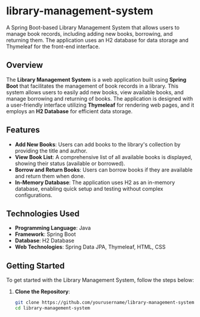 # library-management-system
A Spring Boot-based Library Management System that allows users to manage book records, including adding new books, borrowing, and returning them. The application uses an H2 database for data storage and Thymeleaf for the front-end interface.

## Overview

The **Library Management System** is a web application built using **Spring Boot** that facilitates the management of book records in a library. This system allows users to easily add new books, view available books, and manage borrowing and returning of books. The application is designed with a user-friendly interface utilizing **Thymeleaf** for rendering web pages, and it employs an **H2 Database** for efficient data storage.

## Features

- **Add New Books**: Users can add books to the library's collection by providing the title and author.
- **View Book List**: A comprehensive list of all available books is displayed, showing their status (available or borrowed).
- **Borrow and Return Books**: Users can borrow books if they are available and return them when done.
- **In-Memory Database**: The application uses H2 as an in-memory database, enabling quick setup and testing without complex configurations.

## Technologies Used

- **Programming Language**: Java
- **Framework**: Spring Boot
- **Database**: H2 Database
- **Web Technologies**: Spring Data JPA, Thymeleaf, HTML, CSS

## Getting Started

To get started with the Library Management System, follow the steps below:

1. **Clone the Repository**:
   ```bash
   git clone https://github.com/yourusername/library-management-system.git
   cd library-management-system
